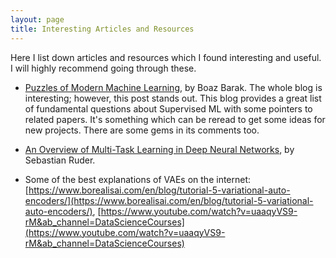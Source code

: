 ```yaml
---
layout: page
title: Interesting Articles and Resources
---
```


Here I list down articles and resources which I found interesting and useful. I will highly recommend going through these.

- [Puzzles of Modern Machine Learning](https://windowsontheory.org/2019/11/15/puzzles-of-modern-machine-learning/), by Boaz Barak. The whole blog is interesting; however, this post stands out. This blog provides a great list of fundamental questions about Supervised ML with some pointers to related papers. It's something which can be reread to get some ideas for new projects. There are some gems in its comments too.

- [An Overview of Multi-Task Learning in Deep Neural Networks](https://ruder.io/multi-task/), by Sebastian Ruder. 

- Some of the best explanations of VAEs on the internet: [https://www.borealisai.com/en/blog/tutorial-5-variational-auto-encoders/](https://www.borealisai.com/en/blog/tutorial-5-variational-auto-encoders/), [https://www.youtube.com/watch?v=uaaqyVS9-rM&ab_channel=DataScienceCourses](https://www.youtube.com/watch?v=uaaqyVS9-rM&ab_channel=DataScienceCourses)
